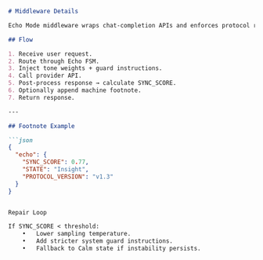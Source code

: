 ```md
# Middleware Details

Echo Mode middleware wraps chat-completion APIs and enforces protocol rules.

## Flow

1. Receive user request.  
2. Route through Echo FSM.  
3. Inject tone weights + guard instructions.  
4. Call provider API.  
5. Post-process response → calculate SYNC_SCORE.  
6. Optionally append machine footnote.  
7. Return response.

---

## Footnote Example

```json
{
  "echo": {
    "SYNC_SCORE": 0.77,
    "STATE": "Insight",
    "PROTOCOL_VERSION": "v1.3"
  }
}


Repair Loop

If SYNC_SCORE < threshold:
	•	Lower sampling temperature.
	•	Add stricter system guard instructions.
	•	Fallback to Calm state if instability persists.

